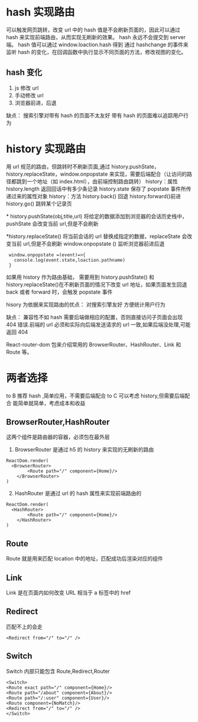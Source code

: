 # hash 实现路由

可以触发网页跳转，改变 url 中的 hash 值是不会刷新页面的，因此可以通过 hash 来实现前端路由，从而实现无刷新的效果。
hash 永远不会提交到 server 端。
hash 值可以通过 window.loaction.hash 得到
通过 hashchange 的事件来监听 hash 的变化，在回调函数中执行显示不同页面的方法，修改视图的变化。

## hash 变化

1. js 修改 url
2. 手动修改 url
3. 浏览器前进，后退

缺点：
搜索引擎对带有 hash 的页面不太友好
带有 hash 的页面难以追踪用户行为

# history 实现路由

用 url 规范的路由，但跳转时不刷新页面,通过 history.pushState，history.replaceState，window.onpopstate 来实现，需要后端配合（让访问的路径都跳到一个地址（如 index.html），由前端控制路由跳转）
history：属性
history.length 返回回话中有多少条记录
history.state 保存了 popstate 事件所传递过来的属性对象
history：方法
history.back() 回退
history.forward()前进
history.go() 跳转某个记录页

\* history.pushState(obj,title,url) 将给定的数据添加到浏览器的会话历史栈中，pushState 会改变当前 url,但是不会刷新

\*history.replaceState() 将当前会话的 url 替换成指定的数据，replaceState 会改变当前 url,但是不会刷新
window.onpopstate () 监听浏览器前进后退

```
 window.onpopstate =(event)=>{
   console.log(event.state,loaction.pathname)
 }
```

如果用 history 作为路由基础， 需要用到 history.pushState() 和 history.replaceState()在不刷新页面的情况下改变 url 地址，如果页面发生回退 back 或者 forward 时，会触发 popstate 事件

hisory 为依据来实现路由的优点：
对搜索引擎友好
方便统计用户行为

缺点：
兼容性不如 hash
需要后端做相应的配置，否则直接访问子页面会出现 404 错误.前端的 url 必须和实际向后端发送请求的 url 一致,如果后端没处理,可能返回 404

React-router-dom 包来介绍常用的 BrowserRouter、HashRouter、Link 和 Route 等。

# 两者选择

to B 推荐 hash ,简单应用，不需要后端配合
to C 可以考虑 history,但需要后端配合
能简单就简单，考虑成本和收益

## BrowserRouter,HashRouter

这两个组件是路由器的容器，必须包在最外层

1. BrowserRouter 是通过 h5 的 history 来实现的无刷新的路由

```
ReactDom.render(
  <BrowserRouter>
        <Route path="/" component={Home}/>
    </BrowserRouter>
)
```

2. HashRouter 是通过 url 的 hash 属性来实现前端路由的

```
ReactDom.render(
  <HashRouter>
        <Route path="/" component={Home}/>
    </HashRouter>
)
```

## Route

Route 就是用来匹配 location 中的地址，匹配成功后渲染对应的组件

## Link

Link 是在页面内如何改变 URL 相当于 a 标签中的 href

## Redirect

匹配不上的会走

```
<Redirect from="/" to="/" />
```

## Switch

Switch 内部只能包含 Route,Redirect,Router

```
<Switch>
<Route exact path="/" component={Home}/>
<Route path="/about" component={About}/>
<Route path="/:user" component={User}/>
<Route component={NoMatch}/>
<Redirect from="/" to="/" />
</Switch>
```
